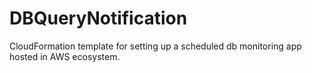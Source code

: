 # DBQueryNotification
CloudFormation template for setting up a scheduled db monitoring app hosted in AWS ecosystem.
